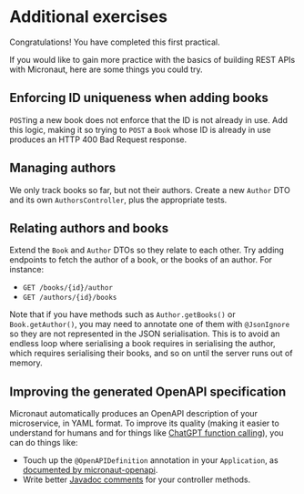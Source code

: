 # Additional exercises

Congratulations! You have completed this first practical.

If you would like to gain more practice with the basics of building REST APIs with Micronaut, here are some things you could try.

## Enforcing ID uniqueness when adding books

`POST`ing a new book does not enforce that the ID is not already in use.
Add this logic, making it so trying to `POST` a `Book` whose ID is already in use produces an HTTP 400 Bad Request response.

## Managing authors

We only track books so far, but not their authors.
Create a new `Author` DTO and its own `AuthorsController`, plus the appropriate tests.

## Relating authors and books

Extend the `Book` and `Author` DTOs so they relate to each other.
Try adding endpoints to fetch the author of a book, or the books of an author.
For instance:

* `GET /books/{id}/author`
* `GET /authors/{id}/books`

Note that if you have methods such as `Author.getBooks()` or `Book.getAuthor()`, you may need to annotate one of them with `@JsonIgnore` so they are not represented in the JSON serialisation.
This is to avoid an endless loop where serialising a book requires in serialising the author, which requires serialising their books, and so on until the server runs out of memory.

## Improving the generated OpenAPI specification

Micronaut automatically produces an OpenAPI description of your microservice, in YAML format.
To improve its quality (making it easier to understand for humans and for things like [ChatGPT function calling](https://cookbook.openai.com/examples/function_calling_with_an_openapi_spec)), you can do things like:

* Touch up the `@OpenAPIDefinition` annotation in your `Application`, as [documented by micronaut-openapi](https://micronaut-projects.github.io/micronaut-openapi/snapshot/guide/#openApiDefinition).
* Write better [Javadoc comments](https://micronaut-projects.github.io/micronaut-openapi/snapshot/guide/#controllers) for your controller methods.